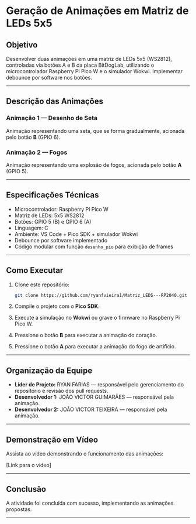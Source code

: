 # Geração de Animações em Matriz de LEDs 5x5

## Objetivo
Desenvolver duas animações em uma matriz de LEDs 5x5 (WS2812), controladas via botões A e B da placa BitDogLab, utilizando o microcontrolador Raspberry Pi Pico W e o simulador Wokwi. Implementar debounce por software nos botões.

---

## Descrição das Animações

### Animação 1 — Desenho de Seta 
Animação representando uma seta, que se forma gradualmente, acionada pelo botão **B** (GPIO 6).

### Animação 2 — Fogos
Animação representando uma explosão de fogos, acionada pelo botão **A** (GPIO 5).

---

## Especificações Técnicas
- Microcontrolador: Raspberry Pi Pico W
- Matriz de LEDs: 5x5 WS2812
- Botões: GPIO 5 (B) e GPIO 6 (A)
- Linguagem: C
- Ambiente: VS Code + Pico SDK + simulador Wokwi
- Debounce por software implementado
- Código modular com função `desenho_pio` para exibição de frames

---

## Como Executar
1. Clone este repositório:
    ```bash
    git clone https://github.com/ryanfvieira1/Matriz_LEDS---RP2040.git
    ```

2. Compile o projeto com o **Pico SDK**.
3. Execute a simulação no **Wokwi** ou grave o firmware no Raspberry Pi Pico W.
4. Pressione o botão **B** para executar a animação do coração.
5. Pressione o botão **A** para executar a animação do fogo de artifício.

---

## Organização da Equipe
- **Líder de Projeto:** RYAN FARIAS — responsável pelo gerenciamento do repositório e revisão dos pull requests.
- **Desenvolvedor 1:** JOÃO VICTOR GUIMARÃES — responsável pela animação.
- **Desenvolvedor 2:** JOÃO VICTOR TEIXEIRA — responsável pela animação.

---

## Demonstração em Vídeo
Assista ao vídeo demonstrando o funcionamento das animações:

 [Link para o vídeo]

---

## Conclusão
A atividade foi concluída com sucesso, implementando as animações propostas.

---

